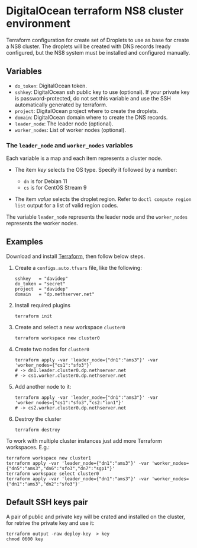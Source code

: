 # DigitalOcean terraform NS8 cluster environment 

Terraform configuration for create set of Droplets to use as base for create a NS8 cluster.
The droplets will be created with DNS records lready configured,
but the NS8 system must be installed and configured manually.

## Variables

* `do_token`: DigitalOcean token.
* `sshkey`: DigitalOcean ssh public key to use (optional).
   If your private key is password-protected, do not set this variable and use the SSH automatically generated
   by terraform.
* `project`: DigitalOcean project where to create the droplets.
* `domain`: DigitalOcean domain where to create the DNS records.
* `leader_node`: The leader node (optional).
* `worker_nodes`: List of worker nodes (optional).

### The `leader_node` and `worker_nodes` variables

Each variable is a map and each item represents a cluster node.

- The item _key_ selects the OS type. Specify it followed by a number:

  * `dn` is for Debian 11
  * `cs` is for CentOS Stream 9

- The item _value_ selects the droplet region. Refer to `doctl compute region list` output for
  a list of valid region codes.

The variable `leader_node` represents the leader node and the `worker_nodes` represents the worker nodes.

## Examples

Download and install [Terraform](https://www.terraform.io/downloads), then follow below steps.

1. Create a `configs.auto.tfvars` file, like the following:

       sshkey   = "davidep"
       do_token = "secret"
       project  = "davidep"
       domain   = "dp.nethserver.net"

2. Install required plugins

       terraform init

3. Create and select a new workspace `cluster0`

       terraform workspace new cluster0

4. Create two nodes for `cluster0`

       terraform apply -var 'leader_node={"dn1":"ams3"}' -var 'worker_nodes={"cs1":"sfo3"}'
       # -> dn1.leader.cluster0.dp.nethserver.net
       # -> cs1.worker.cluster0.dp.nethserver.net

5. Add another node to it:

       terraform apply -var 'leader_node={"dn1":"ams3"}' -var 'worker_nodes={"cs1":"sfo3","cs2:"lon1"}'
       # -> cs2.worker.cluster0.dp.nethserver.net

6. Destroy the cluster

       terraform destroy

To work with multiple cluster instances just add more Terraform
workspaces. E.g.:

    terraform workspace new cluster1
    terraform apply -var 'leader_node={"dn1":"ams3"}' -var 'worker_nodes={"dn5":"ams3","dn6":"sfo3","dn7":"sgp1"}'
    terraform workspace select cluster0
    terraform apply -var 'leader_node={"dn1":"ams3"}' -var 'worker_nodes={"dn1":"ams3","dn2":"sfo3"}'

## Default SSH keys pair

A pair of public and private key will be crated and installed on the cluster, for retrive the private key
and use it:

    terraform output -raw deploy-key  > key
    chmod 0600 key
